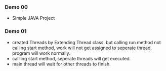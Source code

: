 ### Demo 00
- Simple JAVA Project

### Demo 01
- created Threads by Extending Thread class. but calling run method not calling start method, work will not get assigned to seperate thread, program will work normally.
- callling start method, seperate threads will get executed.
- main thread will wait for other threads to finish.